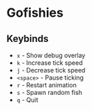 # Gofishies

## Keybinds

- `x` - Show debug overlay
- `k` - Increase tick speed
- `j` - Decrease tick speed
- `<space>` - Pause ticking
- `r` - Restart animation
- `s` - Spawn random fish
- `q` - Quit

